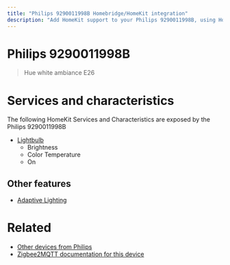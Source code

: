 ```yaml
---
title: "Philips 9290011998B Homebridge/HomeKit integration"
description: "Add HomeKit support to your Philips 9290011998B, using Homebridge, Zigbee2MQTT and homebridge-z2m."
---
```

<!---
This file has been GENERATED using src/docgen/docgen.ts
DO NOT EDIT THIS FILE MANUALLY!
-->
# Philips 9290011998B
> Hue white ambiance E26


# Services and characteristics
The following HomeKit Services and Characteristics are exposed by
the Philips 9290011998B

* [Lightbulb](../../light.md)
  * Brightness
  * Color Temperature
  * On

## Other features
* [Adaptive Lighting](../../light.md)

# Related
* [Other devices from Philips](../index.md#philips)
* [Zigbee2MQTT documentation for this device](https://www.zigbee2mqtt.io/devices/9290011998B.html)